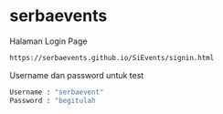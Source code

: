 # serbaevents

Halaman Login Page
```sh
https://serbaevents.github.io/SiEvents/signin.html
```

Username dan password untuk test
```sh
Username : "serbaevent"
Password : "begitulah
```
